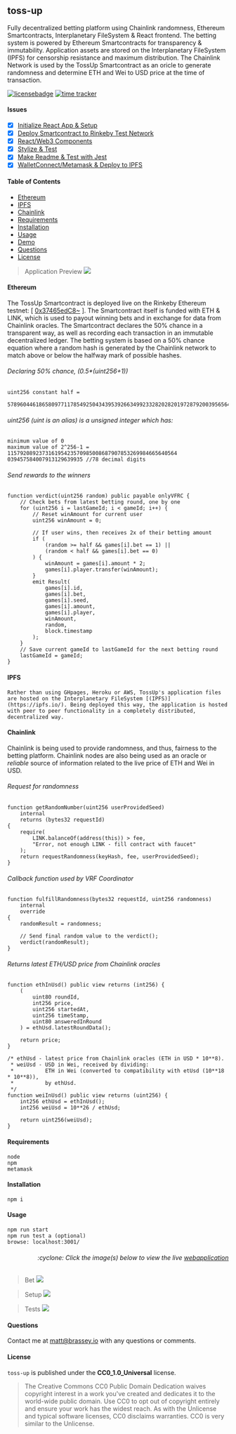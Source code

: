 ## toss-up
Fully decentralized betting platform using Chainlink randomness, Ethereum Smartcontracts, Interplanetary FileSystem & React frontend. The betting system is powered by Ethereum Smartcontracts for transparency & immutability. Application assets are stored on the Interplanetary FileSystem (IPFS) for censorship resistance and maximum distribution. The Chainlink Network is used by the TossUp Smartcontract as an oricle to generate randomness and determine ETH and Wei to USD price at the time of transaction.

[![licensebadge](https://img.shields.io/badge/license-CC0_1.0_Universal-blue)](https://github.com/MBrassey/toss-up/blob/main/LICENSE)
[![time tracker](https://wakatime.com/badge/github/MBrassey/toss-up.svg?start=2020-12-24&end=2021-01-01)](https://wakatime.com/@532855a8-3081-4600-a53d-4262beb65d14/projects/mvbemzptww?start=2020-12-24&end=2021-01-01)

#### Issues

- [x] [Initialize React App & Setup](https://github.com/MBrassey/toss-up/issues/1)
- [x] [Deploy Smartcontract to Rinkeby Test Network ](https://github.com/MBrassey/toss-up/issues/2)
- [x] [React/Web3 Components](https://github.com/MBrassey/toss-up/issues/3)
- [x] [Stylize & Test](https://github.com/MBrassey/toss-up/issues/4)
- [x] [Make Readme & Test with Jest](https://github.com/MBrassey/toss-up/issues/5)
- [x] [WalletConnect/Metamask & Deploy to IPFS](https://github.com/MBrassey/toss-up/issues/6)

#### Table of Contents

* [Ethereum](#Ethereum)
* [IPFS](#IPFS)
* [Chainlink](#Chainlink)
* [Requirements](#Requirements)
* [Installation](#Installation)
* [Usage](#Usage)
* [Demo](#Demo)
* [Questions](#Questions)
* [License](#License)


> Application Preview
> [<img src="./src/assets/Screenshot.png">](https://brassey.io/)

#### Ethereum

The TossUp Smartcontract is deployed live on the Rinkeby Ethereum testnet: [ [0x37465edC8~](https://rinkeby.etherscan.io/address/0x37465edc8d70e4b16033fae23088b1c703924a80#internaltx) ]. The Smartcontract itself is funded with ETH & LINK, which is used to payout winning bets and in exchange for data from Chainlink oracles. The Smartcontract declares the 50% chance in a transparent way, as well as recording each transaction in an immutable decentralized ledger. The betting system is based on a 50% chance equation where a random hash is generated by the Chainlink network to match above or below the halfway mark of possible hashes.

###### Declaring 50% chance, (0.5*(uint256+1))

    uint256 constant half =
        57896044618658097711785492504343953926634992332820282019728792003956564819968;

###### uint256 (uint is an alias) is a unsigned integer which has:

    minimum value of 0
    maximum value of 2^256-1 = 115792089237316195423570985008687907853269984665640564
    039457584007913129639935 //78 decimal digits

###### Send rewards to the winners
    function verdict(uint256 random) public payable onlyVFRC {
        // Check bets from latest betting round, one by one
        for (uint256 i = lastGameId; i < gameId; i++) {
            // Reset winAmount for current user
            uint256 winAmount = 0;

            // If user wins, then receives 2x of their betting amount
            if (
                (random >= half && games[i].bet == 1) ||
                (random < half && games[i].bet == 0)
            ) {
                winAmount = games[i].amount * 2;
                games[i].player.transfer(winAmount);
            }
            emit Result(
                games[i].id,
                games[i].bet,
                games[i].seed,
                games[i].amount,
                games[i].player,
                winAmount,
                random,
                block.timestamp
            );
        }
        // Save current gameId to lastGameId for the next betting round
        lastGameId = gameId;
    }

#### IPFS

    Rather than using GHpages, Heroku or AWS, TossUp's application files are hosted on the Interplanetary FileSystem [(IPFS)](https://ipfs.io/). Being deployed this way, the application is hosted with peer to peer functionality in a completely distributed, decentralized way. 

#### Chainlink

Chainlink is being used to provide randomness, and thus, fairness to the betting platform. Chainlink nodes are also being used as an oracle or _reliable_ source of information related to the live price of ETH and Wei in USD.

###### Request for randomness

    function getRandomNumber(uint256 userProvidedSeed)
        internal
        returns (bytes32 requestId)
    {
        require(
            LINK.balanceOf(address(this)) > fee,
            "Error, not enough LINK - fill contract with faucet"
        );
        return requestRandomness(keyHash, fee, userProvidedSeed);
    }

###### Callback function used by VRF Coordinator

    function fulfillRandomness(bytes32 requestId, uint256 randomness)
        internal
        override
    {
        randomResult = randomness;

        // Send final random value to the verdict();
        verdict(randomResult);
    }

###### Returns latest ETH/USD price from Chainlink oracles
    function ethInUsd() public view returns (int256) {
        (
            uint80 roundId,
            int256 price,
            uint256 startedAt,
            uint256 timeStamp,
            uint80 answeredInRound
        ) = ethUsd.latestRoundData();

        return price;
    }

    /* ethUsd - latest price from Chainlink oracles (ETH in USD * 10**8).
     * weiUsd - USD in Wei, received by dividing:
     *          ETH in Wei (converted to compatibility with etUsd (10**18 * 10**8)),
     *          by ethUsd.
     */
    function weiInUsd() public view returns (uint256) {
        int256 ethUsd = ethInUsd();
        int256 weiUsd = 10**26 / ethUsd;

        return uint256(weiUsd);
    }

#### Requirements

    node
    npm
    metamask

#### Installation

    npm i

#### Usage

    npm run start
    npm run test a (optional)
    browse: localhost:3001/

<h6><p align="right">:cyclone: Click the image(s) below to view the live <a id="Demo" href="https://brassey.io/">webapplication</a></p></h6>

> Bet
> [<img src="./src/assets/Bet.gif">](https://brassey.io/)

> Setup
> [<img src="./src/assets/Setup.gif">](https://brassey.io/)

> Tests
> [<img src="./src/assets/Test.gif">](https://wakatime.com/@532855a8-3081-4600-a53d-4262beb65d14/projects/mvbemzptww?start=2020-12-24&end=2021-01-01)

#### Questions

Contact me at [matt@brassey.io](mailto:matt@brassey.io) with any questions or comments.

#### License

`toss-up` is published under the **CC0_1.0_Universal** license.

> The Creative Commons CC0 Public Domain Dedication waives copyright interest in a work you've created and dedicates it to the world-wide public domain. Use CC0 to opt out of copyright entirely and ensure your work has the widest reach. As with the Unlicense and typical software licenses, CC0 disclaims warranties. CC0 is very similar to the Unlicense.

